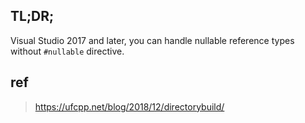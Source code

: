## TL;DR;

Visual Studio 2017 and later, you can handle nullable reference types without `#nullable` directive.

## ref

> https://ufcpp.net/blog/2018/12/directorybuild/